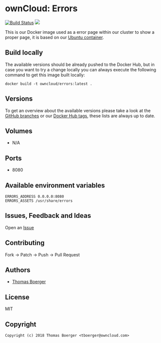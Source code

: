 # ownCloud: Errors

[![Build Status](https://drone.owncloud.com/api/badges/owncloud-docker/errors/status.svg)](https://drone.owncloud.com/owncloud-docker/errors)
[![](https://images.microbadger.com/badges/image/owncloud/errors.svg)](https://microbadger.com/images/owncloud/errors "Get your own image badge on microbadger.com")

This is our Docker image used as a error page within our cluster to show a proper page, it is based on our [Ubuntu container](https://registry.hub.docker.com/u/owncloud/ubuntu/).


## Build locally

The available versions should be already pushed to the Docker Hub, but in case you want to try a change locally you can always execute the following command to get this image built locally:

```
docker build -t owncloud/errors:latest .
```


## Versions

To get an overview about the available versions please take a look at the [GitHub branches](https://github.com/owncloud-docker/errors/branches/all) or our [Docker Hub tags](https://hub.docker.com/r/owncloud/errors/tags/), these lists are always up to date.


## Volumes

* N/A


## Ports

* 8080


## Available environment variables

```
ERRORS_ADDRESS 0.0.0.0:8080
ERRORS_ASSETS /usr/share/errors
```


## Issues, Feedback and Ideas

Open an [Issue](https://github.com/owncloud-docker/errors/issues)


## Contributing

Fork -> Patch -> Push -> Pull Request


## Authors

* [Thomas Boerger](https://github.com/tboerger)


## License

MIT


## Copyright

```
Copyright (c) 2018 Thomas Boerger <tboerger@owncloud.com>
```
